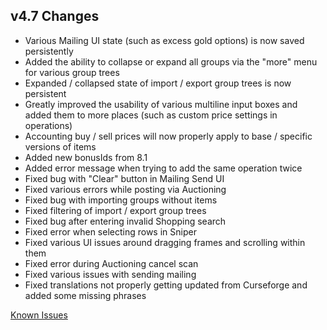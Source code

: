 ## v4.7 Changes

* Various Mailing UI state (such as excess gold options) is now saved persistently
* Added the ability to collapse or expand all groups via the "more" menu for various group trees
* Expanded / collapsed state of import / export group trees is now persistent
* Greatly improved the usability of various multiline input boxes and added them to more places (such as custom price settings in operations)
* Accounting buy / sell prices will now properly apply to base / specific versions of items
* Added new bonusIds from 8.1
* Added error message when trying to add the same operation twice
* Fixed bug with "Clear" button in Mailing Send UI
* Fixed various errors while posting via Auctioning
* Fixed bug with importing groups without items
* Fixed filtering of import / export group trees
* Fixed bug after entering invalid Shopping search
* Fixed error when selecting rows in Sniper
* Fixed various UI issues around dragging frames and scrolling within them
* Fixed error during Auctioning cancel scan
* Fixed various issues with sending mailing
* Fixed translations not properly getting updated from Curseforge and added some missing phrases

[Known Issues](http://support.tradeskillmaster.com/display/KB/TSM4+Currently+Known+Issues)
